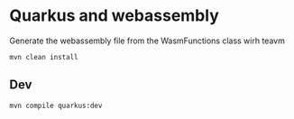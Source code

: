 # Quarkus and webassembly

Generate the webassembly file from the WasmFunctions class wirh teavm

```
mvn clean install
```

## Dev


```
mvn compile quarkus:dev
```

